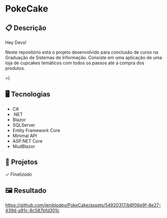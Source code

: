 # PokeCake

## 📋 Descrição

Hey Devs!

Neste repositório está o projeto desenvolvido para conclusão de curso na Graduação de Sistemas de Informação. Consiste em uma aplicação de uma loja de cupcakes temáticos com todos os passos até a compra dos produtos.

=)

## 🖥️ Tecnologias

- C#
- .NET
- Blazor
- SQLServer
- Entity Framework Core
- Minimal API
- ASP.NET Core
- MudBlazor

## 🎨 Projetos
*✓ Finalizado*

## 🖼️ Resultado

https://github.com/jeniblodev/PokeCake/assets/54920317/b6f06e9f-8e27-439d-a91c-8c587bfd301c


